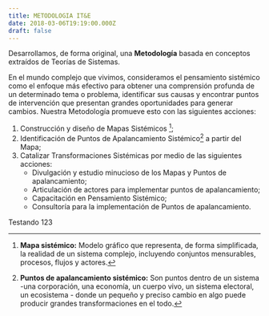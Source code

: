 ```yaml
---
title: METODOLOGIA IT&E
date: 2018-03-06T19:19:00.000Z
draft: false
---
```


Desarrollamos, de forma original, una **Metodología** basada en conceptos extraídos de Teorías de Sistemas.

En el mundo complejo que vivimos, consideramos el pensamiento sistémico como el enfoque más efectivo para obtener una comprensión profunda de un determinado tema o problema, identificar sus causas y encontrar puntos de intervención que presentan grandes oportunidades para generar cambios. Nuestra Metodología promueve esto con las siguientes acciones:

1. Construcción y diseño de Mapas Sistémicos [^1];
2. Identificación de Puntos de Apalancamiento Sistémico[^2] a partir del Mapa;
3. Catalizar Transformaciones Sistémicas por medio de las siguientes acciones:
	* Divulgación y estudio minucioso de los Mapas y Puntos de apalancamiento;
	* Articulación de actores para implementar puntos de apalancamiento;
	* Capacitación en Pensamiento Sistémico;
	* Consultoría para la implementación de Puntos de apalancamiento.

Testando 123


[^1]: **Mapa sistémico:** Modelo gráfico que representa, de forma simplificada, la realidad de un sistema complejo, incluyendo conjuntos mensurables, procesos, flujos y actores.

[^2]: **Puntos de apalancamiento sistémico:** Son puntos dentro de un sistema -una corporación, una economía, un cuerpo vivo, un sistema electoral, un ecosistema - donde un pequeño y preciso cambio en algo puede producir grandes transformaciones en el todo.
